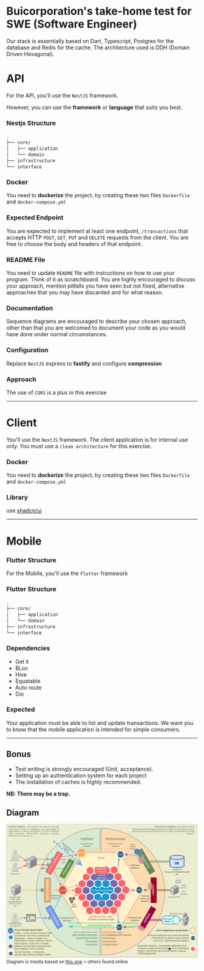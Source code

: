 # Buicorporation's take-home test for SWE (Software Engineer)

Our stack is essentially based on Dart, Typescript, Postgres for the database and Redis for the cache.
The architecture used is DDH (Domain Driven Hexagonal).

# API

For the API, you'll use the `NestJS` framework.

However, you can use the **framework** or **language** that suits you best.

### Nestjs Structure    

```
.
├── core/
│   ├── application
│   └── domain
├── infrastructure
└── interface
```

### Docker

You need to **dockerize** the project, by creating these two files `Dockerfile` and `docker-compose.yml`

### Expected Endpoint

You are expected to implement at least one endpoint, `/transactions` that accepts HTTP `POST`, `GET`, `PUT` and `DELETE` requests from the client. You are free to choose the body and headers of that endpoint.

### README File

You need to update `README` file with instructions on how to use your program. Think of it as scratchboard. 
You are highly encouraged to discuss your approach, mention pitfalls you have seen but not fixed, alternative approaches that you may have discarded and for what reason.

### Documentation

Sequence diagrams are encouraged to describe your chosen approach, other than that you are welcomed to document your code as you would have done under normal circumstances.

### Configuration

Replace `NestJS` express to **fastify** and configure **compression**

### Approach

The use of `CQRS` is a plus in this exercise

***

# Client

You'll use the `NextJS` framework.
The client application is for internal use only. 
You must use a `clean architecture` for this exercise.

### Docker

You need to **dockerize** the project, by creating these two files `Dockerfile` and `docker-compose.yml`

### Library

use [shadcn/ui](https://ui.shadcn.com/)

***

# Mobile

### Flutter Structure

For the Mobile, you'll use the `Flutter` framework

### Flutter Structure

```
.
├── core/
│   ├── application
│   └── domain
├── infrastructure
└── interface
```

### Dependencies

- Get it
- BLoc
- Hive
- Equatable
- Auto route
- Dio

### Expected

Your application must be able to list and update transactions. 
We want you to know that the mobile application is intended for simple consumers.

***

## Bonus

- Test writing is strongly encouraged (Unit, acceptance).
- Setting up an authentication system for each project
- The installation of caches is highly recommended.

**NB: There may be a trap.**


## Diagram

![Domain-Driven Hexagon](DomainDrivenHexagon.png)
<sup>Diagram is mostly based on [this one](https://github.com/hgraca/explicit-architecture-php#explicit-architecture-1) + others found online</sup>

